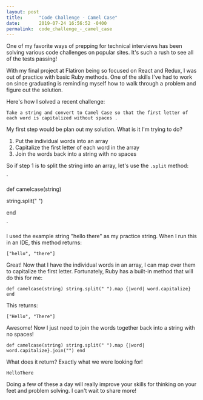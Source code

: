 ```yaml
---
layout: post
title:      "Code Challenge - Camel Case"
date:       2019-07-24 16:56:52 -0400
permalink:  code_challenge_-_camel_case
---
```


One of my favorite ways of prepping for technical interviews has been solving various code challenges on popular sites. It's such a rush to see all of the tests passing! 

With my final project at Flatiron being so focused on React and Redux, I was out of practice with basic Ruby methods. One of the skills I've had to work on since graduating is reminding myself how to walk through a problem and figure out the solution. 

Here's how I solved a recent challenge:

`Take a string and convert to Camel Case so that the first letter of each word is capitalized without spaces .`

My first step would be plan out my solution. What is it I'm trying to do?

1. Put the individual words into an array
2. Capitalize the first letter of each word in the array
3. Join the words back into a string with no spaces

So if step 1 is to split the string into an array, let's use the `.split` method:

`<p>def camelcase(string)</p>
<p> string.split(" ")</p>
<p>end</p>`

I used the example string "hello there" as my practice string. When I run this in an IDE, this method returns:

`["hello", "there"]`

Great! Now that I have the individual words in an array, I can map over them to capitalize the first letter. Fortunately, Ruby has a built-in method that will do this for me:

`def camelcase(string)
 string.split(" ").map {|word| word.capitalize}
end`

This returns:

`["Hello", "There"]`

Awesome! Now I just need to join the words together back into a string with no spaces!

`def camelcase(string)
 string.split(" ").map {|word| word.capitalize}.join("")
end`

What does it return? Exactly what we were looking for!

`HelloThere`

Doing a few of these a day will really improve your skills for thinking on your feet and problem solving. I can't wait to share more! 






